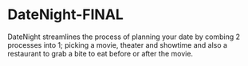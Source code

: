 # DateNight-FINAL
DateNight streamlines the process of planning your date by combing 2 processes into 1; picking a movie, theater and showtime and also a restaurant to grab a bite to eat before or after the movie.
